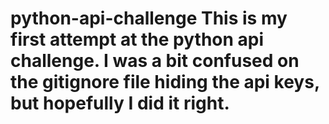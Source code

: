 # python-api-challenge This is my first attempt at the python api challenge. I was a bit confused on the gitignore file hiding the api keys, but hopefully I did it right. 
